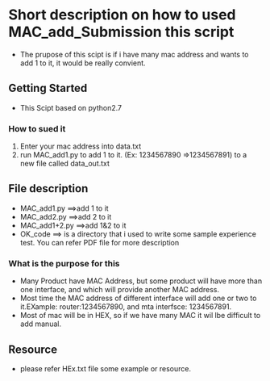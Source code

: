 # Short description on how to used MAC_add_Submission this script
* The prupose of this scipt is if i have many mac address and wants to add 1 to it, it would be really convient. 
 
## Getting Started

* This Scipt based on python2.7
### How to sued it
1) Enter your mac address into data.txt
2) run  MAC_add1.py to add 1 to it. (Ex: 1234567890 =>1234567891) to a new file called data_out.txt 


## File description
* MAC_add1.py ==>add 1 to it
* MAC_add2.py ==>add 2 to it
* MAC_add1+2.py ==>add 1&2 to it
* OK_code ==> is a directory that i used to write some sample experience test. You can refer PDF file for more description

### What is the purpose for this
* Many Product have MAC Address, but some product will have more than one interface, and which will provide another MAC address. 
* Most time the MAC address of different interface will add one or two to it.EXample: router:1234567890, and mta interfsce: 1234567891. 
* Most of mac will be in HEX, so if we have many MAC it wil lbe difficult to add manual. 


## Resource

* please refer HEx.txt file some example or resource. 
